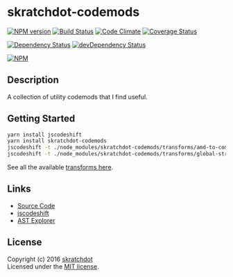 # skratchdot-codemods

[![NPM version](https://badge.fury.io/js/skratchdot-codemods.svg)](http://badge.fury.io/js/skratchdot-codemods)
[![Build Status](https://travis-ci.org/skratchdot/skratchdot-codemods.png?branch=master)](https://travis-ci.org/skratchdot/skratchdot-codemods)
[![Code Climate](https://codeclimate.com/github/skratchdot/skratchdot-codemods.png)](https://codeclimate.com/github/skratchdot/skratchdot-codemods)
[![Coverage Status](https://coveralls.io/repos/skratchdot/skratchdot-codemods/badge.svg?branch=master&service=github)](https://coveralls.io/github/skratchdot/skratchdot-codemods?branch=master)

[![Dependency Status](https://david-dm.org/skratchdot/skratchdot-codemods.svg)](https://david-dm.org/skratchdot/skratchdot-codemods)
[![devDependency Status](https://david-dm.org/skratchdot/skratchdot-codemods/dev-status.svg)](https://david-dm.org/skratchdot/skratchdot-codemods#info=devDependencies)

[![NPM](https://nodei.co/npm/skratchdot-codemods.png)](https://npmjs.org/package/skratchdot-codemods)


## Description

A collection of utility codemods that I find useful.


## Getting Started

```bash
yarn install jscodeshift
yarn install skratchdot-codemods
jscodeshift -t ./node_modules/skratchdot-codemods/transforms/amd-to-commonjs.js /path/to/files/*.js
jscodeshift -t ./node_modules/skratchdot-codemods/transforms/global-strict.js /path/to/files/*.js
```
See all the available
[transforms here](https://github.com/skratchdot/skratchdot-codemods/tree/master/transforms).


## Links

- [Source Code](https://github.com/skratchdot/skratchdot-codemods)
- [jscodeshift](https://github.com/facebook/jscodeshift)
- [AST Explorer](https://astexplorer.net/)


## License

Copyright (c) 2016 [skratchdot](https://www.skratchdot.com/)  
Licensed under the
[MIT license](https://github.com/skratchdot/skratchdot-codemods/blob/master/LICENSE-MIT).
